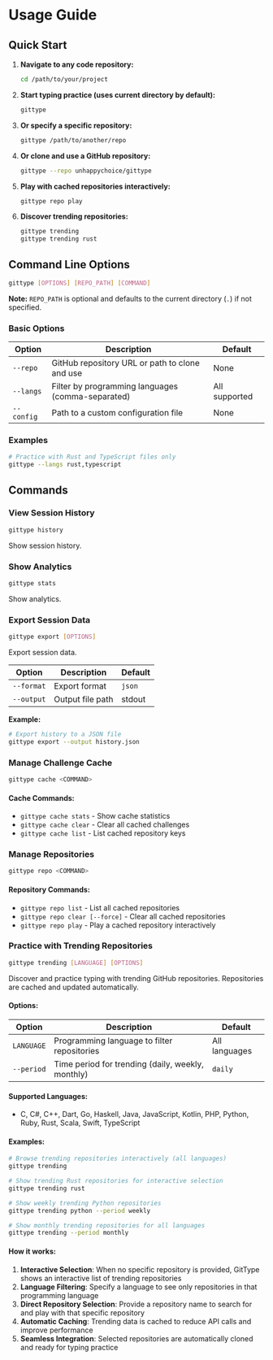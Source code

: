 # Usage Guide

## Quick Start

1. **Navigate to any code repository:**
   ```bash
   cd /path/to/your/project
   ```

2. **Start typing practice (uses current directory by default):**
   ```bash
   gittype
   ```

3. **Or specify a specific repository:**
   ```bash
   gittype /path/to/another/repo
   ```

4. **Or clone and use a GitHub repository:**
   ```bash
   gittype --repo unhappychoice/gittype
   ```

5. **Play with cached repositories interactively:**
   ```bash
   gittype repo play
   ```

6. **Discover trending repositories:**
   ```bash
   gittype trending
   gittype trending rust
   ```

## Command Line Options

```bash
gittype [OPTIONS] [REPO_PATH] [COMMAND]
```

**Note:** `REPO_PATH` is optional and defaults to the current directory (`.`) if not specified.

### Basic Options

| Option | Description | Default |
|---|---|---|
| `--repo` | GitHub repository URL or path to clone and use | None |
| `--langs` | Filter by programming languages (comma-separated) | All supported |
| `--config` | Path to a custom configuration file | None |

### Examples

```bash
# Practice with Rust and TypeScript files only
gittype --langs rust,typescript
```

## Commands

### View Session History
```bash
gittype history
```
Show session history.

### Show Analytics
```bash
gittype stats
```
Show analytics.

### Export Session Data
```bash
gittype export [OPTIONS]
```
Export session data.

| Option | Description | Default |
|---|---|---|
| `--format` | Export format | `json` |
| `--output` | Output file path | stdout |

**Example:**
```bash
# Export history to a JSON file
gittype export --output history.json
```

### Manage Challenge Cache
```bash
gittype cache <COMMAND>
```

#### Cache Commands:
- `gittype cache stats` - Show cache statistics
- `gittype cache clear` - Clear all cached challenges
- `gittype cache list` - List cached repository keys

### Manage Repositories
```bash
gittype repo <COMMAND>
```

#### Repository Commands:
- `gittype repo list` - List all cached repositories
- `gittype repo clear [--force]` - Clear all cached repositories
- `gittype repo play` - Play a cached repository interactively

### Practice with Trending Repositories
```bash
gittype trending [LANGUAGE] [OPTIONS]
```

Discover and practice typing with trending GitHub repositories. Repositories are cached and updated automatically.

#### Options:
| Option | Description | Default |
|---|---|---|
| `LANGUAGE` | Programming language to filter repositories | All languages |
| `--period` | Time period for trending (daily, weekly, monthly) | `daily` |

#### Supported Languages:
- C, C#, C++, Dart, Go, Haskell, Java, JavaScript, Kotlin, PHP, Python, Ruby, Rust, Scala, Swift, TypeScript

#### Examples:
```bash
# Browse trending repositories interactively (all languages)
gittype trending

# Show trending Rust repositories for interactive selection
gittype trending rust

# Show weekly trending Python repositories
gittype trending python --period weekly

# Show monthly trending repositories for all languages
gittype trending --period monthly
```

#### How it works:
1. **Interactive Selection**: When no specific repository is provided, GitType shows an interactive list of trending repositories
2. **Language Filtering**: Specify a language to see only repositories in that programming language
3. **Direct Repository Selection**: Provide a repository name to search for and play with that specific repository
4. **Automatic Caching**: Trending data is cached to reduce API calls and improve performance
5. **Seamless Integration**: Selected repositories are automatically cloned and ready for typing practice
